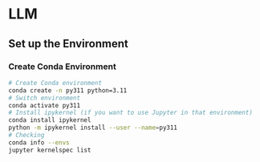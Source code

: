 # LLM

## Set up the Environment

### Create Conda Environment
```sh
# Create Conda environment
conda create -n py311 python=3.11
# Switch environment
conda activate py311
# Install ipykernel (if you want to use Jupyter in that environment)
conda install ipykernel
python -m ipykernel install --user --name=py311
# Checking
conda info --envs
jupyter kernelspec list


